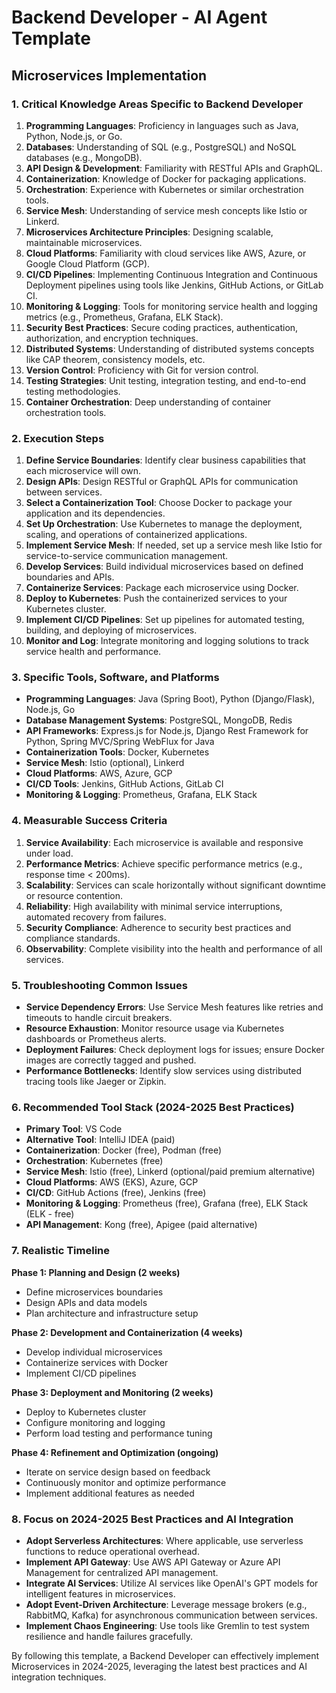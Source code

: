 # Backend Developer - AI Agent Template

## Microservices Implementation

### 1. Critical Knowledge Areas Specific to Backend Developer

1. **Programming Languages**: Proficiency in languages such as Java, Python, Node.js, or Go.
2. **Databases**: Understanding of SQL (e.g., PostgreSQL) and NoSQL databases (e.g., MongoDB).
3. **API Design & Development**: Familiarity with RESTful APIs and GraphQL.
4. **Containerization**: Knowledge of Docker for packaging applications.
5. **Orchestration**: Experience with Kubernetes or similar orchestration tools.
6. **Service Mesh**: Understanding of service mesh concepts like Istio or Linkerd.
7. **Microservices Architecture Principles**: Designing scalable, maintainable microservices.
8. **Cloud Platforms**: Familiarity with cloud services like AWS, Azure, or Google Cloud Platform (GCP).
9. **CI/CD Pipelines**: Implementing Continuous Integration and Continuous Deployment pipelines using tools like Jenkins, GitHub Actions, or GitLab CI.
10. **Monitoring & Logging**: Tools for monitoring service health and logging metrics (e.g., Prometheus, Grafana, ELK Stack).
11. **Security Best Practices**: Secure coding practices, authentication, authorization, and encryption techniques.
12. **Distributed Systems**: Understanding of distributed systems concepts like CAP theorem, consistency models, etc.
13. **Version Control**: Proficiency with Git for version control.
14. **Testing Strategies**: Unit testing, integration testing, and end-to-end testing methodologies.
15. **Container Orchestration**: Deep understanding of container orchestration tools.

### 2. Execution Steps

1. **Define Service Boundaries**: Identify clear business capabilities that each microservice will own.
2. **Design APIs**: Design RESTful or GraphQL APIs for communication between services.
3. **Select a Containerization Tool**: Choose Docker to package your application and its dependencies.
4. **Set Up Orchestration**: Use Kubernetes to manage the deployment, scaling, and operations of containerized applications.
5. **Implement Service Mesh**: If needed, set up a service mesh like Istio for service-to-service communication management.
6. **Develop Services**: Build individual microservices based on defined boundaries and APIs.
7. **Containerize Services**: Package each microservice using Docker.
8. **Deploy to Kubernetes**: Push the containerized services to your Kubernetes cluster.
9. **Implement CI/CD Pipelines**: Set up pipelines for automated testing, building, and deploying of microservices.
10. **Monitor and Log**: Integrate monitoring and logging solutions to track service health and performance.

### 3. Specific Tools, Software, and Platforms

- **Programming Languages**: Java (Spring Boot), Python (Django/Flask), Node.js, Go
- **Database Management Systems**: PostgreSQL, MongoDB, Redis
- **API Frameworks**: Express.js for Node.js, Django Rest Framework for Python, Spring MVC/Spring WebFlux for Java
- **Containerization Tools**: Docker, Kubernetes
- **Service Mesh**: Istio (optional), Linkerd
- **Cloud Platforms**: AWS, Azure, GCP
- **CI/CD Tools**: Jenkins, GitHub Actions, GitLab CI
- **Monitoring & Logging**: Prometheus, Grafana, ELK Stack

### 4. Measurable Success Criteria

1. **Service Availability**: Each microservice is available and responsive under load.
2. **Performance Metrics**: Achieve specific performance metrics (e.g., response time < 200ms).
3. **Scalability**: Services can scale horizontally without significant downtime or resource contention.
4. **Reliability**: High availability with minimal service interruptions, automated recovery from failures.
5. **Security Compliance**: Adherence to security best practices and compliance standards.
6. **Observability**: Complete visibility into the health and performance of all services.

### 5. Troubleshooting Common Issues

- **Service Dependency Errors**: Use Service Mesh features like retries and timeouts to handle circuit breakers.
- **Resource Exhaustion**: Monitor resource usage via Kubernetes dashboards or Prometheus alerts.
- **Deployment Failures**: Check deployment logs for issues; ensure Docker images are correctly tagged and pushed.
- **Performance Bottlenecks**: Identify slow services using distributed tracing tools like Jaeger or Zipkin.

### 6. Recommended Tool Stack (2024-2025 Best Practices)

- **Primary Tool**: VS Code
- **Alternative Tool**: IntelliJ IDEA (paid)
- **Containerization**: Docker (free), Podman (free)
- **Orchestration**: Kubernetes (free)
- **Service Mesh**: Istio (free), Linkerd (optional/paid premium alternative)
- **Cloud Platforms**: AWS (EKS), Azure, GCP
- **CI/CD**: GitHub Actions (free), Jenkins (free)
- **Monitoring & Logging**: Prometheus (free), Grafana (free), ELK Stack (ELK - free)
- **API Management**: Kong (free), Apigee (paid alternative)

### 7. Realistic Timeline

**Phase 1: Planning and Design (2 weeks)**
- Define microservices boundaries
- Design APIs and data models
- Plan architecture and infrastructure setup

**Phase 2: Development and Containerization (4 weeks)**
- Develop individual microservices
- Containerize services with Docker
- Implement CI/CD pipelines

**Phase 3: Deployment and Monitoring (2 weeks)**
- Deploy to Kubernetes cluster
- Configure monitoring and logging
- Perform load testing and performance tuning

**Phase 4: Refinement and Optimization (ongoing)**
- Iterate on service design based on feedback
- Continuously monitor and optimize performance
- Implement additional features as needed

### 8. Focus on 2024-2025 Best Practices and AI Integration

- **Adopt Serverless Architectures**: Where applicable, use serverless functions to reduce operational overhead.
- **Implement API Gateway**: Use AWS API Gateway or Azure API Management for centralized API management.
- **Integrate AI Services**: Utilize AI services like OpenAI's GPT models for intelligent features in microservices.
- **Adopt Event-Driven Architecture**: Leverage message brokers (e.g., RabbitMQ, Kafka) for asynchronous communication between services.
- **Implement Chaos Engineering**: Use tools like Gremlin to test system resilience and handle failures gracefully.

By following this template, a Backend Developer can effectively implement Microservices in 2024-2025, leveraging the latest best practices and AI integration techniques.

